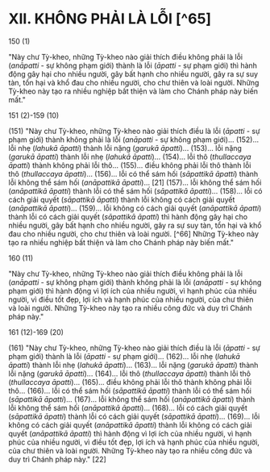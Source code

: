 # XII. KHÔNG PHẢI LÀ LỖI [^65]

150 (1)

"Này chư Tỳ-kheo, những Tỳ-kheo nào giải thích điều không phải là lỗi (*anāpatti* - sự không phạm giới) thành là lỗi (*āpatti* - sự phạm giới) thì hành động gây hại cho nhiều người, gây bất hạnh cho nhiều người, gây ra sự suy tàn, tổn hại và khổ đau cho nhiều người, cho chư thiên và loài người. Những Tỳ-kheo này tạo ra nhiều nghiệp bất thiện và làm cho Chánh pháp này biến mất."

151 (2)-159 (10)

(151) "Này chư Tỳ-kheo, những Tỳ-kheo nào giải thích điều là lỗi (*āpatti* - sự phạm giới) thành không phải là lỗi (*anāpatti* - sự không phạm giới)... (152)... lỗi nhẹ (*lahukā āpatti*) thành lỗi nặng (*garukā āpatti*)... (153)... lỗi nặng (*garukā āpatti*) thành lỗi nhẹ (*lahukā āpatti*)... (154)... lỗi thô (*thullaccaya āpatti*) thành không phải lỗi thô... (155)... điều không phải lỗi thô thành lỗi thô (*thullaccaya āpatti*)... (156)... lỗi có thể sám hối (*sāpattikā āpatti*) thành lỗi không thể sám hối (*anāpattikā āpatti*)... [21] (157)... lỗi không thể sám hối (*anāpattikā āpatti*) thành lỗi có thể sám hối (*sāpattikā āpatti*)... (158)... lỗi có cách giải quyết (*sāpattikā āpatti*) thành lỗi không có cách giải quyết (*anāpattikā āpatti*)... (159)... lỗi không có cách giải quyết (*anāpattikā āpatti*) thành lỗi có cách giải quyết (*sāpattikā āpatti*) thì hành động gây hại cho nhiều người, gây bất hạnh cho nhiều người, gây ra sự suy tàn, tổn hại và khổ đau cho nhiều người, cho chư thiên và loài người. [^66] Những Tỳ-kheo này tạo ra nhiều nghiệp bất thiện và làm cho Chánh pháp này biến mất."

160 (11)

"Này chư Tỳ-kheo, những Tỳ-kheo nào giải thích điều không phải là lỗi (*anāpatti* - sự không phạm giới) thành không phải là lỗi (*anāpatti* - sự không phạm giới) thì hành động vì lợi ích của nhiều người, vì hạnh phúc của nhiều người, vì điều tốt đẹp, lợi ích và hạnh phúc của nhiều người, của chư thiên và loài người. Những Tỳ-kheo này tạo ra nhiều công đức và duy trì Chánh pháp này."

161 (12)-169 (20)

(161) "Này chư Tỳ-kheo, những Tỳ-kheo nào giải thích điều là lỗi (*āpatti* - sự phạm giới) thành là lỗi (*āpatti* - sự phạm giới)... (162)... lỗi nhẹ (*lahukā āpatti*) thành lỗi nhẹ (*lahukā āpatti*)... (163)... lỗi nặng (*garukā āpatti*) thành lỗi nặng (*garukā āpatti*)... (164)... lỗi thô (*thullaccaya āpatti*) thành lỗi thô (*thullaccaya āpatti*)... (165)... điều không phải lỗi thô thành không phải lỗi thô... (166)... lỗi có thể sám hối (*sāpattikā āpatti*) thành lỗi có thể sám hối (*sāpattikā āpatti*)... (167)... lỗi không thể sám hối (*anāpattikā āpatti*) thành lỗi không thể sám hối (*anāpattikā āpatti*)... (168)... lỗi có cách giải quyết (*sāpattikā āpatti*) thành lỗi có cách giải quyết (*sāpattikā āpatti*)... (169)... lỗi không có cách giải quyết (*anāpattikā āpatti*) thành lỗi không có cách giải quyết (*anāpattikā āpatti*) thì hành động vì lợi ích của nhiều người, vì hạnh phúc của nhiều người, vì điều tốt đẹp, lợi ích và hạnh phúc của nhiều người, của chư thiên và loài người. Những Tỳ-kheo này tạo ra nhiều công đức và duy trì Chánh pháp này." [22]